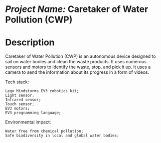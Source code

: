# *Project Name:* Caretaker of Water Pollution (CWP)

# Description
Caretaker of Water Pollution (CWP) is an autonomous device designed to sail on water bodies and clean the waste products. It uses numerous sensors and motors to identify the waste, stop, and pick it up. It uses a camera to send the information about its progress in a form of videos.

Tech stack: 
	
	Lego Mindstorms EV3 robotics kit;
	Light sensor;
	Infrared sensor;
	Touch sensor;
	EV3 motors;
	EV3 programming language;

Environmental impact: 
	
	Water free from chemical pollution;
	Safe biodiversity in local and global water bodies;
